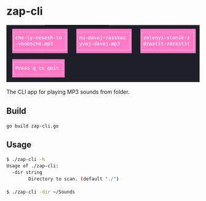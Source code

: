 # zap-cli

![Screenshot](screen.png)

The CLI app for playing MP3 sounds from folder.

## Build

```build
go build zap-cli.go
```

## Usage

```bash
$ ./zap-cli -h                                                                                                                                      11:04:28
Usage of ./zap-cli:
  -dir string
        Directory to scan. (default "./")

$ ./zap-cli -dir ~/Sounds
```
